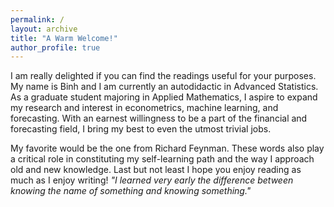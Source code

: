 ```yaml
---
permalink: /
layout: archive
title: "A Warm Welcome!"
author_profile: true
---
```


I am really delighted if you can find the readings useful for your purposes. My name is Binh and I am currently an autodidactic in Advanced Statistics. As a graduate student majoring in Applied Mathematics, I
aspire to expand my research and interest in econometrics, machine learning, and forecasting. With an earnest willingness to be a part of the financial and forecasting field, I bring my
best to even the utmost trivial jobs.

My favorite would be the one from Richard Feynman. These words also play a critical role in constituting my self-learning path and the way I approach old and new knowledge. Last but not least
I hope you enjoy reading as much as I enjoy writing!
*"I learned very early the difference between knowing the name of something and knowing something."*
